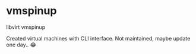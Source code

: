 # vmspinup
libvirt vmspinup

Created virtual machines with CLI interface. Not maintained, maybe update one day.. 😂
